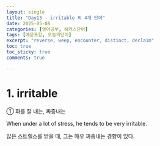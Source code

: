 ```yaml
---
layout: single
title: "Day13 - irritable 외 4개 단어"
date: 2025-05-08
categories: [영어공부, 해커스단어]
tags: [예문포함, 오늘의단어]
excerpt: "reverse, weep, encounter, distinct, declaim"
toc: true
toc_sticky: true
comments: true

---
```


# 1. irritable
① 화를 잘 내는, 짜증내는

When under a lot of stress, he tends to be very irritable.

많은 스트렐스를 받을 때, 그는 매우 짜증내는 경향이 있다.